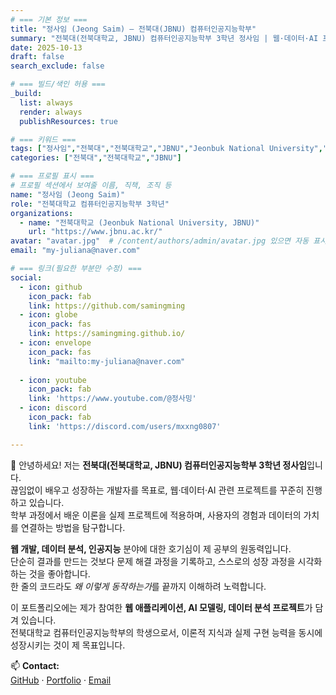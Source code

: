 ```yaml
---
# === 기본 정보 ===
title: "정사임 (Jeong Saim) — 전북대(JBNU) 컴퓨터인공지능학부"
summary: "전북대(전북대학교, JBNU) 컴퓨터인공지능학부 3학년 정사임 | 웹·데이터·AI 프로젝트 포트폴리오"
date: 2025-10-13
draft: false
search_exclude: false

# === 빌드/색인 허용 ===
_build:
  list: always
  render: always
  publishResources: true

# === 키워드 ===
tags: ["정사임","전북대","전북대학교","JBNU","Jeonbuk National University","컴퓨터인공지능학부"]
categories: ["전북대","전북대학교","JBNU"]

# === 프로필 표시 ===
# 프로필 섹션에서 보여줄 이름, 직책, 조직 등
name: "정사임 (Jeong Saim)"
role: "전북대학교 컴퓨터인공지능학부 3학년"
organizations:
  - name: "전북대학교 (Jeonbuk National University, JBNU)"
    url: "https://www.jbnu.ac.kr/"
avatar: "avatar.jpg"  # /content/authors/admin/avatar.jpg 있으면 자동 표시
email: "my-juliana@naver.com"

# === 링크(필요한 부분만 수정) ===
social:
  - icon: github
    icon_pack: fab
    link: https://github.com/samingming
  - icon: globe
    icon_pack: fas
    link: https://samingming.github.io/
  - icon: envelope
    icon_pack: fas
    link: "mailto:my-juliana@naver.com"
  
  - icon: youtube
    icon_pack: fab
    link: 'https://www.youtube.com/@정사밍'   
  - icon: discord
    icon_pack: fab
    link: 'https://discord.com/users/mxxng0807'       

---
```


👋 안녕하세요! 저는 **전북대(전북대학교, JBNU) 컴퓨터인공지능학부 3학년 정사임**입니다.  
끊임없이 배우고 성장하는 개발자를 목표로, 웹·데이터·AI 관련 프로젝트를 꾸준히 진행하고 있습니다.  
학부 과정에서 배운 이론을 실제 프로젝트에 적용하며, 사용자의 경험과 데이터의 가치를 연결하는 방법을 탐구합니다.  

**웹 개발, 데이터 분석, 인공지능** 분야에 대한 호기심이 제 공부의 원동력입니다.  
단순히 결과를 만드는 것보다 문제 해결 과정을 기록하고, 스스로의 성장 과정을 시각화하는 것을 좋아합니다.  
한 줄의 코드라도 *왜 이렇게 동작하는가*를 끝까지 이해하려 노력합니다.  

이 포트폴리오에는 제가 참여한 **웹 애플리케이션, AI 모델링, 데이터 분석 프로젝트**가 담겨 있습니다.  
전북대학교 컴퓨터인공지능학부의 학생으로서, 이론적 지식과 실제 구현 능력을 동시에 성장시키는 것이 제 목표입니다.  

📫 **Contact:**  
[GitHub](https://github.com/samingming) · [Portfolio](https://samingming.github.io) · [Email](mailto:my-juliana@naver.com)
